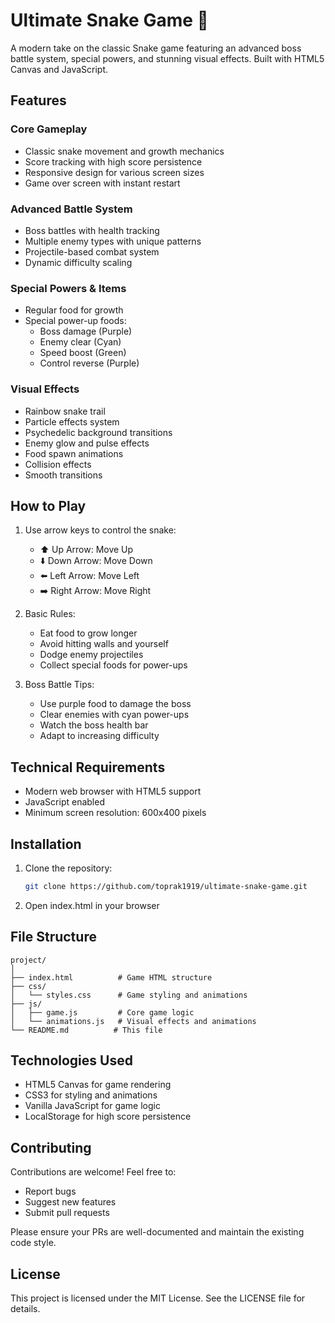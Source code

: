 # Ultimate Snake Game 🐍

A modern take on the classic Snake game featuring an advanced boss battle system, special powers, and stunning visual effects. Built with HTML5 Canvas and JavaScript.

## Features

### Core Gameplay
- Classic snake movement and growth mechanics
- Score tracking with high score persistence
- Responsive design for various screen sizes
- Game over screen with instant restart

### Advanced Battle System
- Boss battles with health tracking
- Multiple enemy types with unique patterns
- Projectile-based combat system
- Dynamic difficulty scaling

### Special Powers & Items
- Regular food for growth
- Special power-up foods:
  - Boss damage (Purple)
  - Enemy clear (Cyan)
  - Speed boost (Green)
  - Control reverse (Purple)

### Visual Effects
- Rainbow snake trail
- Particle effects system
- Psychedelic background transitions
- Enemy glow and pulse effects
- Food spawn animations
- Collision effects
- Smooth transitions

## How to Play

1. Use arrow keys to control the snake:
   - ⬆️ Up Arrow: Move Up
   - ⬇️ Down Arrow: Move Down
   - ⬅️ Left Arrow: Move Left
   - ➡️ Right Arrow: Move Right

2. Basic Rules:
   - Eat food to grow longer
   - Avoid hitting walls and yourself
   - Dodge enemy projectiles
   - Collect special foods for power-ups

3. Boss Battle Tips:
   - Use purple food to damage the boss
   - Clear enemies with cyan power-ups
   - Watch the boss health bar
   - Adapt to increasing difficulty

## Technical Requirements

- Modern web browser with HTML5 support
- JavaScript enabled
- Minimum screen resolution: 600x400 pixels

## Installation

1. Clone the repository:
   ```bash
   git clone https://github.com/toprak1919/ultimate-snake-game.git
   ```

2. Open index.html in your browser

## File Structure

```
project/
│
├── index.html          # Game HTML structure
├── css/
│   └── styles.css      # Game styling and animations
├── js/
│   ├── game.js         # Core game logic
│   └── animations.js   # Visual effects and animations
└── README.md          # This file
```

## Technologies Used

- HTML5 Canvas for game rendering
- CSS3 for styling and animations
- Vanilla JavaScript for game logic
- LocalStorage for high score persistence

## Contributing

Contributions are welcome! Feel free to:
- Report bugs
- Suggest new features
- Submit pull requests

Please ensure your PRs are well-documented and maintain the existing code style.

## License

This project is licensed under the MIT License. See the LICENSE file for details.

